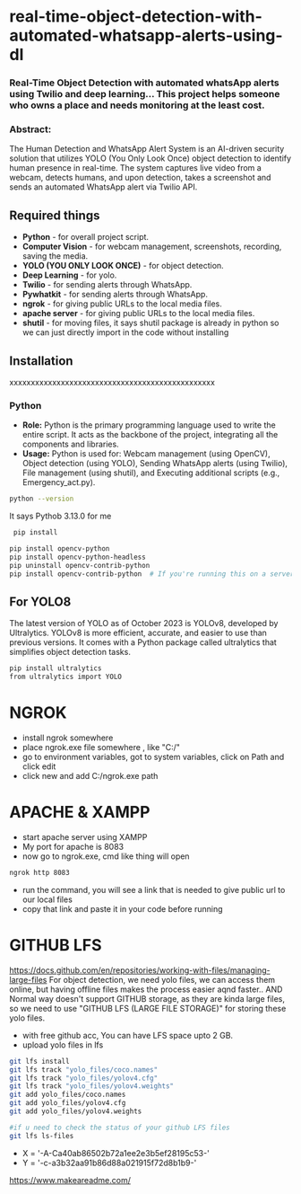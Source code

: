 # real-time-object-detection-with-automated-whatsapp-alerts-using-dl

### Real-Time Object Detection with automated whatsApp alerts using Twilio and deep learning... This project helps someone who owns a place and needs monitoring at the least cost.

### Abstract:
The Human Detection and WhatsApp Alert System is an AI-driven security solution that utilizes YOLO (You Only Look Once) object detection to identify human presence in real-time. The system captures live video from a webcam, detects humans, and upon detection, takes a screenshot and sends an automated WhatsApp alert via Twilio API.

## Required things
* **Python** - for overall project script.
* **Computer Vision** - for webcam management, screenshots, recording, saving the media.
* **YOLO (YOU ONLY LOOK ONCE)** - for object detection.
* **Deep Learning** - for yolo.
* **Twilio** - for sending alerts through WhatsApp.
* **Pywhatkit** - for sending alerts through WhatsApp.
* **ngrok** - for giving public URLs to the local media files.
* **apache server** - for giving public URLs to the local media files.
* **shutil** - for moving files, it says shutil  package is already in python so we can just directly import in the code without installing


## Installation

xxxxxxxxxxxxxxxxxxxxxxxxxxxxxxxxxxxxxxxxxxxxxxxx

### Python
* **Role:** Python is the primary programming language used to write the entire script. It acts as the backbone of the project, integrating all the components and libraries.
* **Usage:** Python is used for:
      Webcam management (using OpenCV),
      Object detection (using YOLO),
      Sending WhatsApp alerts (using Twilio),
      File management (using shutil), and
      Executing additional scripts (e.g., Emergency_act.py).

```bash
python --version
```
It says Pythob 3.13.0 for me
```bash
 pip install 
```
```bash
pip install opencv-python
pip install opencv-python-headless
pip uninstall opencv-contrib-python
pip install opencv-contrib-python  # If you're running this on a server without a GUI
```

## For YOLO8
The latest version of YOLO as of October 2023 is YOLOv8, developed by Ultralytics. YOLOv8 is more efficient, accurate, and easier to use than previous versions. It comes with a Python package called ultralytics that simplifies object detection tasks.
```bash
pip install ultralytics
from ultralytics import YOLO
```


# NGROK
* install ngrok somewhere
* place ngrok.exe file somewhere , like "C:/"
* go to environment variables, got to system variables, click on Path and click edit
* click new and add C:/ngrok.exe path

# APACHE & XAMPP
* start apache server using XAMPP
* My port for apache is 8083
* now go to ngrok.exe, cmd like thing will open
```bash
ngrok http 8083
```
* run the command, you will see a link that is needed to give public url to our local files
* copy that link and paste it in your code before running
# GITHUB LFS
https://docs.github.com/en/repositories/working-with-files/managing-large-files
For object detection, we need yolo files, we can access them online, but having offline files makes the process easier aqnd faster.. AND Normal way doesn't support GITHUB storage, as they are kinda large files, so we need to use "GITHUB LFS (LARGE FILE STORAGE)" for storing these yolo files.
* with free github acc, You can have LFS space upto 2 GB.
* upload yolo files in lfs
```bash
git lfs install
git lfs track "yolo_files/coco.names"
git lfs track "yolo_files/yolov4.cfg"
git lfs track "yolo_files/yolov4.weights"
git add yolo_files/coco.names
git add yolo_files/yolov4.cfg
git add yolo_files/yolov4.weights

#if u need to check the status of your github LFS files
git lfs ls-files
```

* X = '-A-Ca40ab86502b72a1ee2e3b5ef28195c53-'
* Y = '-c-a3b32aa91b86d88a021915f72d8b1b9-'


https://www.makeareadme.com/
